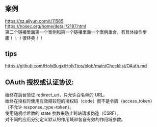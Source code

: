 

## 案例

https://xz.aliyun.com/t/11585    <br>
https://nosec.org/home/detail/2187.html <br>
第二个链接里面第一个案例和第一个链接里面一个案例重合，有具体操作步骤！！！很经典！！


## tips

https://github.com/HolyBugx/HolyTips/blob/main/Checklist/OAuth.md


## OAuth 授权或认证协议:

始终在后台验证 redirect_uri，只允许白名单的 URL。 <br>
始终在授权时使用有效期较短的授权码（code）而不是令牌（access_token）（不允许 response_type=token）。 <br>
使用随机哈希数的 state 参数来防止跨站请求伪造（CSRF）。 <br>
对不同的应用分别定义默认的作用域和各自有效的作用域参数。 <br>